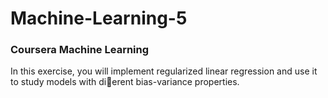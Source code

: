 # Machine-Learning-5
### Coursera Machine Learning
In this exercise, you will implement regularized linear regression and use it to
study models with dierent bias-variance properties.
